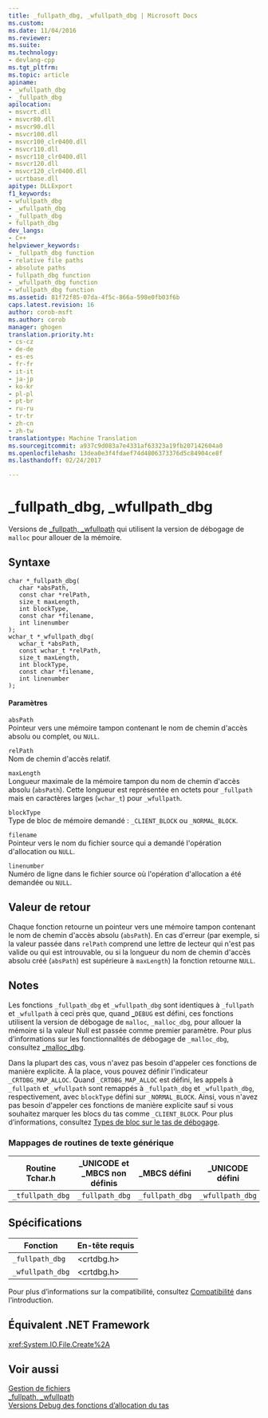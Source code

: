 ```yaml
---
title: _fullpath_dbg, _wfullpath_dbg | Microsoft Docs
ms.custom: 
ms.date: 11/04/2016
ms.reviewer: 
ms.suite: 
ms.technology:
- devlang-cpp
ms.tgt_pltfrm: 
ms.topic: article
apiname:
- _wfullpath_dbg
- _fullpath_dbg
apilocation:
- msvcrt.dll
- msvcr80.dll
- msvcr90.dll
- msvcr100.dll
- msvcr100_clr0400.dll
- msvcr110.dll
- msvcr110_clr0400.dll
- msvcr120.dll
- msvcr120_clr0400.dll
- ucrtbase.dll
apitype: DLLExport
f1_keywords:
- wfullpath_dbg
- _wfullpath_dbg
- _fullpath_dbg
- fullpath_dbg
dev_langs:
- C++
helpviewer_keywords:
- _fullpath_dbg function
- relative file paths
- absolute paths
- fullpath_dbg function
- _wfullpath_dbg function
- wfullpath_dbg function
ms.assetid: 81f72f85-07da-4f5c-866a-598e0fb03f6b
caps.latest.revision: 16
author: corob-msft
ms.author: corob
manager: ghogen
translation.priority.ht:
- cs-cz
- de-de
- es-es
- fr-fr
- it-it
- ja-jp
- ko-kr
- pl-pl
- pt-br
- ru-ru
- tr-tr
- zh-cn
- zh-tw
translationtype: Machine Translation
ms.sourcegitcommit: a937c9d083a7e4331af63323a19fb207142604a0
ms.openlocfilehash: 13dea0e3f4fdaef74d4806373376d5c84904ce8f
ms.lasthandoff: 02/24/2017

---
```

# <a name="fullpathdbg-wfullpathdbg"></a>_fullpath_dbg, _wfullpath_dbg
Versions de [_fullpath, _wfullpath](../../c-runtime-library/reference/fullpath-wfullpath.md) qui utilisent la version de débogage de `malloc` pour allouer de la mémoire.  
  
## <a name="syntax"></a>Syntaxe  
  
```  
char *_fullpath_dbg(   
   char *absPath,  
   const char *relPath,  
   size_t maxLength,  
   int blockType,  
   const char *filename,  
   int linenumber   
);  
wchar_t *_wfullpath_dbg(   
   wchar_t *absPath,  
   const wchar_t *relPath,  
   size_t maxLength,  
   int blockType,  
   const char *filename,  
   int linenumber   
);  
```  
  
#### <a name="parameters"></a>Paramètres  
 `absPath`  
 Pointeur vers une mémoire tampon contenant le nom de chemin d'accès absolu ou complet, ou `NULL`.  
  
 `relPath`  
 Nom de chemin d'accès relatif.  
  
 `maxLength`  
 Longueur maximale de la mémoire tampon du nom de chemin d'accès absolu (`absPath`). Cette longueur est représentée en octets pour `_fullpath` mais en caractères larges (`wchar_t`) pour `_wfullpath`.  
  
 `blockType`  
 Type de bloc de mémoire demandé : `_CLIENT_BLOCK` ou `_NORMAL_BLOCK`.  
  
 `filename`  
 Pointeur vers le nom du fichier source qui a demandé l'opération d'allocation ou `NULL`.  
  
 `linenumber`  
 Numéro de ligne dans le fichier source où l'opération d'allocation a été demandée ou `NULL`.  
  
## <a name="return-value"></a>Valeur de retour  
 Chaque fonction retourne un pointeur vers une mémoire tampon contenant le nom de chemin d'accès absolu (`absPath`). En cas d'erreur (par exemple, si la valeur passée dans `relPath` comprend une lettre de lecteur qui n'est pas valide ou qui est introuvable, ou si la longueur du nom de chemin d'accès absolu créé (`absPath`) est supérieure à `maxLength`) la fonction retourne `NULL`.  
  
## <a name="remarks"></a>Notes  
 Les fonctions `_fullpath_dbg` et `_wfullpath_dbg` sont identiques à `_fullpath` et `_wfullpath` à ceci près que, quand **_**`DEBUG` est défini, ces fonctions utilisent la version de débogage de `malloc`, `_malloc_dbg`, pour allouer la mémoire si la valeur Null est passée comme premier paramètre. Pour plus d’informations sur les fonctionnalités de débogage de `_malloc_dbg`, consultez [_malloc_dbg](../../c-runtime-library/reference/malloc-dbg.md).  
  
 Dans la plupart des cas, vous n'avez pas besoin d'appeler ces fonctions de manière explicite. À la place, vous pouvez définir l'indicateur `_CRTDBG_MAP_ALLOC`. Quand `_CRTDBG_MAP_ALLOC` est défini, les appels à `_fullpath` et `_wfullpath` sont remappés à `_fullpath_dbg` et `_wfullpath_dbg`, respectivement, avec `blockType` défini sur `_NORMAL_BLOCK`. Ainsi, vous n'avez pas besoin d'appeler ces fonctions de manière explicite sauf si vous souhaitez marquer les blocs du tas comme `_CLIENT_BLOCK`. Pour plus d’informations, consultez [Types de bloc sur le tas de débogage](/visualstudio/debugger/crt-debug-heap-details).  
  
### <a name="generic-text-routine-mappings"></a>Mappages de routines de texte générique  
  
|Routine Tchar.h|_UNICODE et _MBCS non définis|_MBCS défini|_UNICODE défini|  
|---------------------|--------------------------------------|--------------------|-----------------------|  
|`_tfullpath_dbg`|`_fullpath_dbg`|`_fullpath_dbg`|`_wfullpath_dbg`|  
  
## <a name="requirements"></a>Spécifications  
  
|Fonction|En-tête requis|  
|--------------|---------------------|  
|`_fullpath_dbg`|\<crtdbg.h>|  
|`_wfullpath_dbg`|\<crtdbg.h>|  
  
 Pour plus d’informations sur la compatibilité, consultez [Compatibilité](../../c-runtime-library/compatibility.md) dans l’introduction.  
  
## <a name="net-framework-equivalent"></a>Équivalent .NET Framework  
 <xref:System.IO.File.Create%2A>  
  
## <a name="see-also"></a>Voir aussi  
 [Gestion de fichiers](../../c-runtime-library/file-handling.md)   
 [_fullpath, _wfullpath](../../c-runtime-library/reference/fullpath-wfullpath.md)   
 [Versions Debug des fonctions d’allocation du tas](/visualstudio/debugger/debug-versions-of-heap-allocation-functions)
